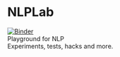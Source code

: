 # NLPLab
[![Binder](https://mybinder.org/badge.svg)](https://mybinder.org/v2/gh/torayeff/NLPLab/master) <br/>
Playground for NLP<br/>
Experiments, tests, hacks and more.<br/>
